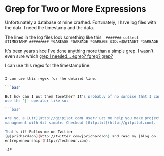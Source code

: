 <!--
author: JP
publish: Tue Nov 09 2010 14:09:22 GMT-0600 (CST)
status: publish
type: post
link: https://procbits.wordpress.com/2010/11/09/grep-for-two-or-more-expressions/
tags: Linux
slug: 2010/11/09/grep-for-two-or-more-expressions
-->

Grep for Two or More Expressions
================================

Unfortunately a database of mine crashed. Fortunately, I have log files
with the data. I need the timestamp and the data.

The lines in the log files look something like this:
` ####### collect $TIMESTAMP ######### *GARBAGE *GARBAGE *GARBAGE $ID:=$DATASET *GARBAGE`

It's been years since I've done anything more than a simple grep. I
wasn't even sure which [grep I needed... egrep? fgrep?
grep?](http://www.unix.com/unix-desktop-dummies-questions-answers/39670-difference-grep-egrep-fgrep.html)

I can use this regex for the timestamp line:

```bash

I can use this regex for the dataset line:

```bash

But how can I put them together? It's probably of no surpise that I can
use the '|' operator like so:

```bash

Are you a [Git](http://gitpilot.com) user? Let me help you make project
management with Git simple. Checkout [Gitpilot](http://gitpilot.com).

That's it! Follow me on Twitter
[@jprichardson](http://twitter.com/jprichardson) and read my [blog on
entrepreneurship](http://techneur.com).

-JP
